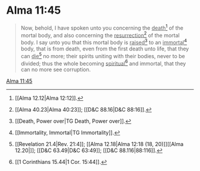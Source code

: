 # Alma 11:45

> Now, behold, I have spoken unto you concerning the <u>death</u>[^a] of the mortal body, and also concerning the <u>resurrection</u>[^b] of the mortal body. I say unto you that this mortal body is <u>raised</u>[^c] to an <u>immortal</u>[^d] body, that is from death, even from the first death unto life, that they can <u>die</u>[^e] no more; their spirits uniting with their bodies, never to be divided; thus the whole becoming <u>spiritual</u>[^f] and immortal, that they can no more see corruption.

[Alma 11:45](https://www.churchofjesuschrist.org/study/scriptures/bofm/alma/11?lang=eng&id=p45#p45)


[^a]: [[Alma 12.12|Alma 12:12]].  
[^b]: [[Alma 40.23|Alma 40:23]]; [[D&C 88.16|D&C 88:16]].  
[^c]: [[Death, Power over|TG Death, Power over]].  
[^d]: [[Immortality, Immortal|TG Immortality]].  
[^e]: [[Revelation 21.4|Rev. 21:4]]; [[Alma 12.18|Alma 12:18 (18, 20)]][[Alma 12.20|]]; [[D&C 63.49|D&C 63:49]]; [[D&C 88.116|88:116]].  
[^f]: [[1 Corinthians 15.44|1 Cor. 15:44]].  

